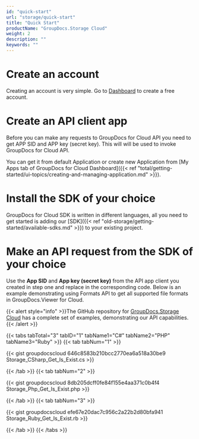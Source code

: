 ```yaml
---
id: "quick-start"
url: "storage/quick-start"
title: "Quick Start"
productName: "GroupDocs.Storage Cloud"
weight: 2
description: ""
keywords: ""
---
```



# Create an account #

Creating an account is very simple. Go to [Dashboard](https://dashboard.groupdocs.cloud) to create a free account.

# Create an API client app #

Before you can make any requests to GroupDocs for Cloud API you need to get APP SID and APP key (secret key). This will will be used to invoke GroupDocs for Cloud API.

You can get it from default Application or create new Application from [My Apps tab of GroupDocs for Cloud Dashboard]({{< ref "total/getting-started/ui-topics/creating-and-managing-application.md" >}}).

# Install the SDK of your choice #

GroupDocs for Cloud SDK is written in different languages, all you need to get started is adding our [SDK]({{< ref "old-storage/getting-started/available-sdks.md" >}}) to your existing project.

# Make an API request from the SDK of your choice #

Use the **App SID** and **App key (secret key)** from the API app client you created in step one and replace in the corresponding code. Below is an example demonstrating using Formats API to get all supported file formats in GroupDocs.Viewer for Cloud.

{{< alert style="info" >}}The GitHub repository for [GroupDocs.Storage Cloud](https://github.com/groupdocs-storage-cloud) has a complete set of examples, demonstrating our API capabilities.{{< /alert >}}

{{< tabs tabTotal="3" tabID="1" tabName1="C#" tabName2="PHP" tabName3="Ruby" >}} {{< tab tabNum="1" >}}

{{< gist groupdocscloud 646c8583b210bcc2770ea6a518a30be9 Storage_CSharp_Get_Is_Exist.cs >}}

{{< /tab >}} {{< tab tabNum="2" >}}

{{< gist groupdocscloud 8db205dcff0fe84f155e4aa371c0b4f4 Storage_Php_Get_Is_Exist.php >}}

{{< /tab >}} {{< tab tabNum="3" >}}

{{< gist groupdocscloud efe67e20dac7c956c2a22b2d80bfa941 Storage_Ruby_Get_Is_Exist.rb >}}

{{< /tab >}} {{< /tabs >}}
